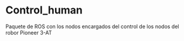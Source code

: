 # Control_human
Paquete de ROS con los nodos encargados del control de los nodos del robor Pioneer 3-AT
